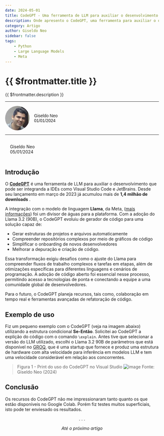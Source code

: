 ```yaml
---
date: 2024-05-01
title: CodeGPT - Uma ferramenta de LLM para auxiliar o desenvolvimento
description: Onde apresento o CodeGPT, uma ferramenta para auxiliar o desenvolvedor com LLM
category: Artigo
author: Giseldo Neo
sidebar: false
tags: 
    - Python
    - Large Language Models
    - Meta
---
```


# {{ $frontmatter.title }}

{{ $frontmatter.description }}

<style>
    .profile {
      display: flex;
      align-items: center;
      gap: 15px;
      font-family: Arial, sans-serif;
    }

    .profile img {
      border-radius: 50%;
      width: 80px; /* Adjust size as needed */
      height: 80px; /* Adjust size as needed */
    }

    .profile-details {
      font-size: 14px;
    }

    .profile-details p {
      margin: 0;
    }
  </style>

  <hr class="solid">
  <div class="profile">
    <img src="./giseldo.png" alt="Profile Picture" />
    <div class="profile-details">
      <p>Giseldo Neo</p>
      <p>01/01/2024</p>
    </div>
  </div>
  <hr class="solid">

<p style="color: var(--vp-c-brand-dark); border: 1px solid var(--vp-c-brand-dark); border-radius:5px; padding: 1rem; font-size: 14px;">Giseldo Neo<br>05/01/2024</p>

## Introdução

O [**CodeGPT**](https://marketplace.visualstudio.com/items?itemName=DanielSanMedium.dscodegpt&ssr=true#overview) é uma ferramenta de LLM para auxiliar o desenvolvimento que pode ser integranda a IDEs como Visual Studio Code e JetBrains. Desde seu lançamento em março de 2023 já acumulou mais de **1,4 milhão de downloads** .  

A integração com o modelo de linguagem **Llama**, da Meta, ([mais informações](https://ai.meta.com/blog/codegpt-built-with-llama/?utm_source=email&utm_medium=developer-newsletter-november-2024&utm_campaign=organic&utm_content=body-button-Built-with-Llama%3A-CodeGPT&utm_offering=AI&utm_type=Blog-Article&utm_funnel=Educate&utm_location=1&content_id=TkzndUMQnFYTRss)) foi um divisor de águas para a plataforma. Com a adoção do Llama 3.2 (90B), o CodeGPT evoluiu de gerador de código para uma solução  capaz de:  

- Gerar estruturas de projetos e arquivos automaticamente  
- Compreender repositórios complexos por meio de gráficos de código  
- Simplificar o onboarding de novos desenvolvedores  
- Melhorar a depuração e criação de código.  

Essa transformação exigiu desafios como o ajuste do Llama para compreender fluxos de trabalho complexos e tarefas em etapas, além de otimizações específicas para diferentes linguagens e cenários de programação. A adoção de código aberto foi essencial nesse processo, permitindo acesso a tecnologias de ponta e conectando a equipe a uma comunidade global de desenvolvedores.  

Para o futuro, o CodeGPT planeja recursos, tais como, colaboração em tempo real e ferramentas avançadas de refatoração de código.

## Exemplo de uso 

Fiz um pequeno exemplo com o CodeGPT (veja na imagem abaixo) utilizando a estrutura condicional **Se-Então**. Solicitei ao CodeGPT a explição do código com o comando `\explain`. Antes tive que selecionar a versão do LLM utilizado, escolhi o Llama 3.2 90B de parâmetros que está disponível no [GROQ](https://groq.com/), que é uma startup que fornece e produz uma estrutura de hardware com alta velocidade para inferência em modelos LLM e tem uma velocidade considerável em relação aos concorrentes.

>Figura 1 - Print do uso do CodeGPT no Visual Studio
>![image](https://github.com/user-attachments/assets/5f09e44e-bcbe-484d-a4dd-b8bc3009fcb1)
>Fonte: Giseldo Neo (2024)

## Conclusão

Os recursos do CodeGPT não me impressionaram tanto quanto os que estão disponíveis no Google Colab. Porém fiz testes muitos superficiais, isto pode ter enviesado os resultados.

<center>. . .</center>

_<center>Até o próximo artigo</center>_
